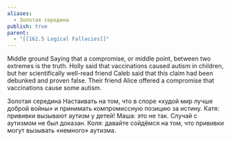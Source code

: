 ```yaml
---
aliases:
  - Золотая середина
publish: true
parent:
  - "[[162.5 Logical Fallacies]]"
---
```

Middle ground
Saying that a compromise, or middle point, between two extremes is the truth.
Holly said that vaccinations caused autism in children, but her scientifically well-read friend Caleb said that this claim had been debunked and proven false. Their friend Alice offered a compromise that vaccinations cause some autism.

Золотая середина
Настаивать на том, что в споре «худой мир лучше доброй войны» и принимать компромиссную позицию за истину.
Катя: прививки вызывают аутизм у детей!
Маша: это не так. Случай с аутизмом не был доказан.
Коля: давайте сойдёмся на том, что прививки могут вызывать «немного» аутизма.